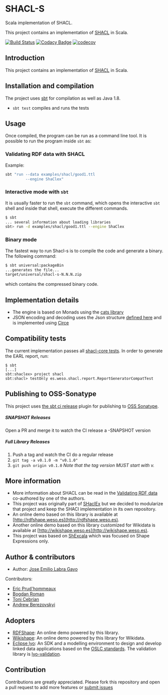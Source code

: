 # SHACL-S

Scala implementation of SHACL.

This project contains an implementation of
[SHACL](http://w3c.github.io/data-shapes/shacl/) in Scala.

[![Build Status](https://travis-ci.org/weso/shacl-s.svg?branch=master)](https://travis-ci.org/weso/shacl-s)
[![Codacy Badge](https://api.codacy.com/project/badge/Grade/da1290bfb5ea4f4e9dbf4074960d06c3)](https://www.codacy.com/gh/weso/shacl-s?utm_source=github.com&amp;utm_medium=referral&amp;utm_content=weso/shacl-s&amp;utm_campaign=Badge_Grade)
[![codecov](https://codecov.io/gh/weso/shacl-s/branch/master/graph/badge.svg)](https://codecov.io/gh/weso/shacl-s)

## Introduction

This project contains an implementation of [SHACL](https://www.w3.org/TR/shacl/) in Scala.

## Installation and compilation

The project uses [sbt](http://www.scala-sbt.org/) for compilation as well as Java 1.8.

* `sbt test` compiles and runs the tests

## Usage

Once compiled, the program can be run as a command line tool.
It is possible to run the program inside `sbt` as:

### Validating RDF data with SHACL

Example:

```sh
sbt "run --data examples/shacl/good1.ttl 
         --engine ShaClex"
```

### Interactive mode with `sbt`

It is usually faster to run the `sbt` command, which opens the interactive `sbt` shell and inside that shell, execute the different commands.

```sh
$ sbt
... several information about loading libraries
sbt> run -d examples/shacl/good1.ttl --engine ShaClex  
```

### Binary mode

The fastest way to run Shacl-s is to compile the code and generate a binary.
The following command:

```sh
$ sbt universal:packageBin
...generates the file...
target/universal/shacl-s-N.N.N.zip
```

which contains the compressed binary code.

## Implementation details

* The engine is based on Monads using the [cats library](http://typelevel.org/cats/)
* JSON encoding and decoding uses the Json structure [defined here](https://shexspec.github.io/spec/) and is implemented using [Circe](https://github.com/travisbrown/circe)

## Compatibility tests

The current implementation passes all [shacl-core tests](https://w3c.github.io/data-shapes/data-shapes-test-suite/). In order to generate the EARL report, run: 
 
```
$ sbt 
[...]
sbt:shaclex> project shacl 
sbt:shacl> testOnly es.weso.shacl.report.ReportGeneratorCompatTest
```

## Publishing to OSS-Sonatype

This project uses [the sbt ci release](https://github.com/olafurpg/sbt-ci-release) plugin for publishing to [OSS Sonatype](https://oss.sonatype.org/).

##### SNAPSHOT Releases
Open a PR and merge it to watch the CI release a -SNAPSHOT version

##### Full Library Releases
1. Push a tag and watch the CI do a regular release
2. `git tag -a v0.1.0 -m "v0.1.0"`
3. `git push origin v0.1.0`
_Note that the tag version MUST start with v._ 
 
## More information

* More information about SHACL can be read in the [Validating RDF data](http://book.validatingrdf.com) co-authored by one of the authors.
* This project was originally part of [SHaclEx](http://shaclex.weso.es) but we decided to modularize that project and keep the SHACl implementation in its own repository.
* An online demo based on this library is available at [http://rdfshape.weso.es](http://rdfshape.weso.es).
* Another online demo based on this library customized for Wikidata is available at [http://wikishape.weso.es](http://wikishape.weso.es).
* This project was based on [ShExcala](http://labra.github.io/ShExcala/) which was focused on Shape Expressions only.

## Author & contributors

* Author: [Jose Emilio Labra Gayo](http://labra.weso.es)

Contributors:

* [Eric Prud'hommeaux](https://www.w3.org/People/Eric/)
* [Bogdan Roman](https://github.com/bogdanromanx)
* [Toni Cebrían](http://www.tonicebrian.com/)
* [Andrew Berezovskyi](https://github.com/berezovskyi)

## Adopters

* [RDFShape](http://rdfshape.weso.es): An online demo powered by this library.
* [Wikishape](http://wikishape.weso.es): An online demo powered by this library for Wikidata.
* [Eclipse lyo](http://www.eclipse.org/lyo/): An SDK and a modelling environment to design and develop linked data applications based on the [OSLC standards](http://open-services.net/). The validation library is [lyo-validation](https://github.com/eclipse/lyo-validation).

## Contribution

Contributions are greatly appreciated.
Please fork this repository and open a
pull request to add more features or [submit issues](https://github.com/labra/shaclex/issues)
